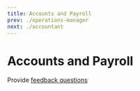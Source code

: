 ```yaml
---
title: Accounts and Payroll
prev: ./operations-manager
next: ./accountant
---
```


# Accounts and Payroll

Provide [feedback questions](./feedback-questions.md)
